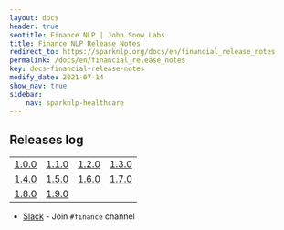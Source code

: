 ```yaml
---
layout: docs
header: true
seotitle: Finance NLP | John Snow Labs
title: Finance NLP Release Notes
redirect_to: https://sparknlp.org/docs/en/financial_release_notes
permalink: /docs/en/financial_release_notes
key: docs-financial-release-notes
modify_date: 2021-07-14
show_nav: true
sidebar:
    nav: sparknlp-healthcare
---
```


<div class="h3-box" markdown="1">

## Releases log

| 	                                                                                                            |                                                                                                                                                      |                                                                                                             |                                                                                                        |
|--------------------------------------------------------------------------------------------------------------|------------------------------------------------------------------------------------------------------------------------------------------------------|-------------------------------------------------------------------------------------------------------------|--------------------------------------------------------------------------------------------------------|
| [1.0.0](https://medium.com/spark-nlp/spark-nlp-for-finance-is-released-cfa3cc7b9faa)                         | [1.1.0](https://medium.com/spark-nlp/finance-nlp-1-1-0-for-spark-nlp-has-been-released-9adf8339fe0a)                                                 | [1.2.0](https://gaddesaishailesh.medium.com/finance-nlp-1-2-0-for-spark-nlp-has-been-released-6250a52eb704) | [1.3.0](https://medium.com/@muhendisbp/finance-nlp-1-3-0-for-spark-nlp-has-been-released-7b4ed8a10f9c) |
| [1.4.0](https://medium.com/@gaddesaishailesh/finance-nlp-1-4-0-for-spark-nlp-has-been-released-c18966c6c1a6) | [1.5.0](https://medium.com/@jjmcarrascosa/finance-nlp-1-5-0-is-out-9b194ccabc46)                                                                     | [1.6.0](https://medium.com/@jjmcarrascosa/finance-nlp-1-6-0-release-notes-b14707815e30)                     | [1.7.0](https://medium.com/john-snow-labs/finance-nlp-1-7-0-3c8b0cb8fce1)                              |
| [1.8.0](https://medium.com/john-snow-labs/finance-nlp-1-8-0-d0f1a466f16b)                                    | [1.9.0](https://medium.com/@jjmcarrascosa/responsibility-reports-large-financial-ner-financial-items-classification-sentiment-analysis-bfcacb87a2c4) |                                                                                                             |                                                                                                        |

- [Slack](https://join.slack.com/t/spark-nlp/shared_invite/zt-198dipu77-L3UWNe_AJ8xqDk0ivmih5Q) - Join `#finance` channel

</div>